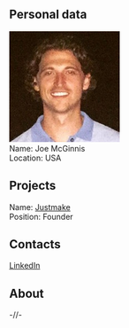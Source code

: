 ## Personal data
![joe mcginnis photo](photo/joe_mcginnis.jpg)  
Name:   Joe McGinnis  
Location: USA  
## Projects 
Name: [Justmake](../projects/justmake.md)  
Position: Founder   
## Contacts
[LinkedIn](https://www.linkedin.com/in/joemcginnis/)      
## About
-//-
